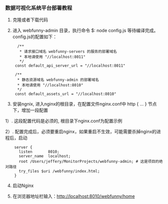### 数据可视化系统平台部署教程

1. 克隆或者下载代码

2. 进入 webfunny-admin 目录，执行命令 $: node config.js  等待编译完成。 config.js的配置如下：
         
         /**
          * 请求接口域名 webfunny-servers 的服务的部署域名
          * 本地请使用 "//localhost:8011"
          */
        const default_api_server_url = "//localhost:8011"

        /**
         * 静态资源域名 webfunny-admin 的部署域名
         * 本地请使用 "//localhost:8010"
         */
        const default_assets_url = "//localhost:8010"

3. 安装ngnix, 进入nginx的根目录，在配置文件nginx.conf中 http { ... } 节点下，增加一段配置 

  1）. 这段配置代码是必须的, 根目录下nginx.conf为配置示例
  
  2）. 配置完成后，必须要重启nginx，如果重启不生效，可能需要杀掉nginx的进程后，启动

        server {
          listen       8010;
          server_name  localhost;
          root /Users/jeffery/MonitorProjects/webfunny-admin; # 这是项目的绝对路径
          try_files $uri /webfunny/index.html;
        }
    
4. 启动Nginx

5. 在浏览器地址栏输入：[http://localhost:8010/webfunny/home](http://localhost:8010/webfunny/home)
